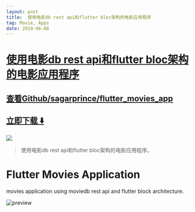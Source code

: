 ```yaml
---
layout: post
title:  使用电影db rest api和flutter bloc架构的电影应用程序
tag: Movie, Apps
date: 2019-06-08
---
```


# [使用电影db rest api和flutter bloc架构的电影应用程序 ](http://github.com/sagarprince/flutter_movies_app) 



## [查看Github/sagarprince/flutter_movies_app](http://github.com/sagarprince/flutter_movies_app)
## [立即下载 ️⬇️ ](https://codeload.github.com/sagarprince/flutter_movies_app/zip/master) 


 
![](https://flutterawesome.com/content/images/2019/02/Flutter-Movies-Application.jpg)
 
>
> 使用电影db rest api和flutter bloc架构的电影应用程序。
>

 
# Flutter Movies Application

movies application using moviedb rest api and flutter block architecture.

![preview](https://github.com/sagarprince/flutter_movies_app/blob/master/movies_app.gif)
